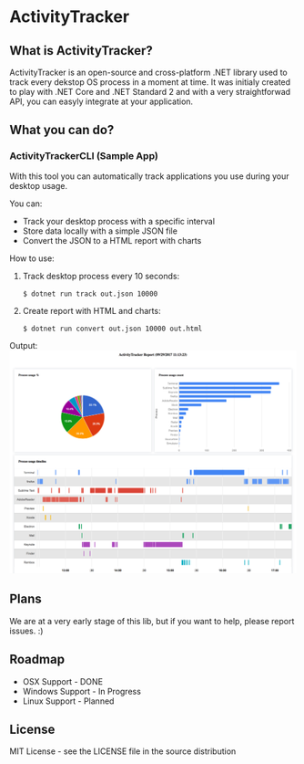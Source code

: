 # ActivityTracker

## What is ActivityTracker?

ActivityTracker is an open-source and cross-platform .NET library used to track every dekstop OS process in a moment at time. It was initialy created to play with .NET Core and .NET Standard 2 and with a very straightforwad API, you can easyly integrate at your application.

## What you can do?

### ActivityTrackerCLI (Sample App)

With this tool you can automatically track applications you use during your desktop usage.

You can:
- Track your desktop process with a specific interval
- Store data locally with a simple JSON file
- Convert the JSON to a HTML report with charts

How to use:
1. Track desktop process every 10 seconds:
   ```
   $ dotnet run track out.json 10000
   ```

2. Create report with HTML and charts:
   ```
   $ dotnet run convert out.json 10000 out.html
   ```

Output:
![Report Example](/docs/report_example.png)


## Plans

We are at a very early stage of this lib, but if you want to help, please report issues. :)


## Roadmap

- OSX Support - DONE
- Windows Support - In Progress
- Linux Support - Planned

## License

MIT License - see the LICENSE file in the source distribution

